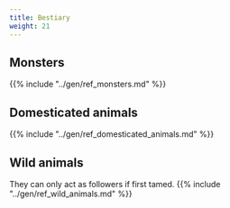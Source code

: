 ```yaml
---
title: Bestiary
weight: 21
---
```



## Monsters
{{% include "../gen/ref_monsters.md" %}}


## Domesticated animals
{{% include "../gen/ref_domesticated_animals.md" %}}


## Wild animals
They can only act as followers if first tamed.
{{% include "../gen/ref_wild_animals.md" %}}
